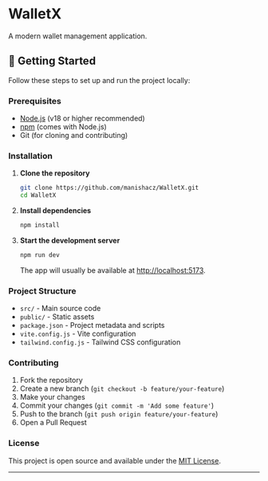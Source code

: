 # WalletX

A modern wallet management application.

## 🚀 Getting Started

Follow these steps to set up and run the project locally:

### Prerequisites

- [Node.js](https://nodejs.org/) (v18 or higher recommended)
- [npm](https://www.npmjs.com/) (comes with Node.js)
- Git (for cloning and contributing)

### Installation

1. **Clone the repository**
   ```sh
   git clone https://github.com/manishacz/WalletX.git
   cd WalletX
   ```

2. **Install dependencies**
   ```sh
   npm install
   ```

3. **Start the development server**
   ```sh
   npm run dev
   ```
   The app will usually be available at [http://localhost:5173](http://localhost:5173).

### Project Structure

- `src/` - Main source code
- `public/` - Static assets
- `package.json` - Project metadata and scripts
- `vite.config.js` - Vite configuration
- `tailwind.config.js` - Tailwind CSS configuration

### Contributing

1. Fork the repository
2. Create a new branch (`git checkout -b feature/your-feature`)
3. Make your changes
4. Commit your changes (`git commit -m 'Add some feature'`)
5. Push to the branch (`git push origin feature/your-feature`)
6. Open a Pull Request

### License

This project is open source and available under the [MIT License](LICENSE).

---
